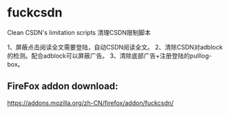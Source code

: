 # fuckcsdn
Clean CSDN's limitation scripts
清理CSDN限制脚本

1、屏蔽点击阅读全文需要登陆，自动CSDN阅读全文。
2、清除CSDN对adblock的检测。配合adblock可以屏蔽广告。
3、清除底部广告+注册登陆的pulllog-box。

## FireFox addon download:

https://addons.mozilla.org/zh-CN/firefox/addon/fuckcsdn/
